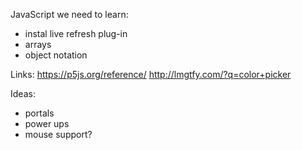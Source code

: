 JavaScript we need to learn:
  - instal live refresh plug-in
  - arrays
  - object notation

Links:
  https://p5js.org/reference/
  http://lmgtfy.com/?q=color+picker

Ideas:
- portals
- power ups
- mouse support?